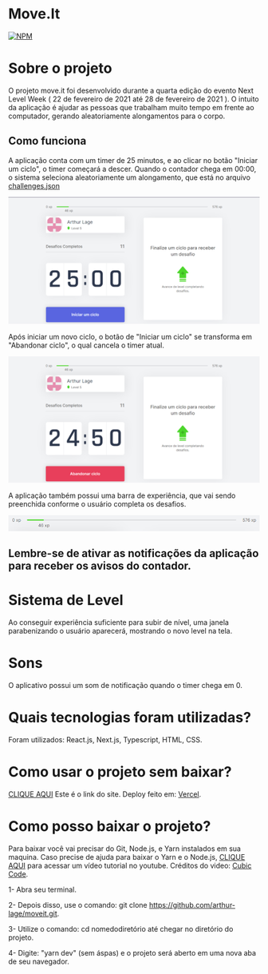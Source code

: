 # Move.It

[![NPM](https://img.shields.io/npm/l/react)](https://github.com/arthur-lage/moveit/blob/main/LICENSE)

# Sobre o projeto

O projeto move.it foi desenvolvido durante a quarta edição do evento Next Level Week ( 22 de fevereiro de 2021 até 28 de fevereiro de 2021 ). O intuito da aplicação é ajudar as pessoas que trabalham muito tempo em frente ao computador, gerando aleatoriamente alongamentos para o corpo.

## Como funciona

A aplicação conta com um timer de 25 minutos, e ao clicar no botão "Iniciar um ciclo", o timer começará a descer. Quando o contador chega em 00:00, o sistema seleciona aleatoriamente um alongamento, que está no arquivo [challenges.json](https://github.com/arthur-lage/moveit/blob/main/challenges.json)

![Imagem IniciarCiclo](https://github.com/arthur-lage/moveit/blob/main/assets/Screenshot_44.png)

Após iniciar um novo ciclo, o botão de "Iniciar um ciclo" se transforma em "Abandonar ciclo", o qual cancela o timer atual.

![Imagem EncerrarCiclo](https://github.com/arthur-lage/moveit/blob/main/assets/image_2021-02-26_165533.png)

A aplicação também possui uma barra de experiência, que vai sendo preenchida conforme o usuário completa os desafios.

![Imagem XPBar](https://github.com/arthur-lage/moveit/blob/main/assets/image_2021-02-26_165952.png)

## Lembre-se de ativar as notificações da aplicação para receber os avisos do contador.

# Sistema de Level

Ao conseguir experiência suficiente para subir de nível, uma janela parabenizando o usuário aparecerá, mostrando o novo level na tela.

# Sons

O aplicativo possui um som de notificação quando o timer chega em 0.

# Quais tecnologias foram utilizadas?

Foram utilizados: React.js, Next.js, Typescript, HTML, CSS.

# Como usar o projeto sem baixar?

[CLIQUE AQUI](https://moveit-hrnepn47a-arthur-lage.vercel.app) Este é o link do site. Deploy feito em: [Vercel](https://vercel.com).

# Como posso baixar o projeto?

Para baixar você vai precisar do Git, Node.js, e Yarn instalados em sua maquina. Caso precise de ajuda para baixar o Yarn e o Node.js, [CLIQUE AQUI](https://www.youtube.com/watch?v=CD_GC1kvWAA) para acessar um vídeo tutorial no youtube. Créditos do video: [Cubic Code](https://www.youtube.com/channel/UCDhy8vAYoTFmi3ZSwokRaEg).

1- Abra seu terminal.

2- Depois disso, use o comando: git clone https://github.com/arthur-lage/moveit.git.

3- Utilize o comando: cd nomedodiretório até chegar no diretório do projeto.

4- Digite: "yarn dev" (sem áspas) e o projeto será aberto em uma nova aba de seu navegador.
